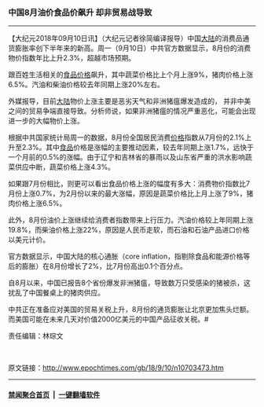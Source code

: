 ### 中国8月油价食品价飙升 却非贸易战导致
------------------------

<p>【大纪元2018年09月10日讯】（大纪元记者徐简编译报导）中国<a href="http://www.epochtimes.com/gb/tag/%E5%A4%A7%E9%99%86.html">大陆</a>的消费品通货膨胀率创下半年来的新高。周一（9月10日）中共官方数据显示，8月份的消费物价指数年比上升2.3%，超越市场预期。</p>
<p>跟百姓生活相关的<a href="http://www.epochtimes.com/gb/tag/%E9%A3%9F%E5%93%81.html">食品</a><a href="http://www.epochtimes.com/gb/tag/%E4%BB%B7%E6%A0%BC.html">价格</a>飙升，其中蔬菜价格比上个月上涨9%，猪肉价格上涨6.5%。汽油和柴油价格较去年同期上涨20%左右。</p>
<p>外媒报导，目前<a href="http://www.epochtimes.com/gb/tag/%E5%A4%A7%E9%99%86.html">大陆</a>物价上涨主要是恶劣天气和非洲猪瘟爆发造成的， 并非中美之间的贸易争端直接导致。分析师说，如果非洲猪瘟的情况严重恶化，可能会出现进一步的大幅物价上涨。</p>
<p>根据中共国家统计局周一的数据，8月份全国居民消费<a href="http://www.epochtimes.com/gb/tag/%E4%BB%B7%E6%A0%BC.html">价格</a>指数从7月份的2.1%上升至2.3%。其中<a href="http://www.epochtimes.com/gb/tag/%E9%A3%9F%E5%93%81.html">食品</a>价格是涨幅的主要推动因素，较去年同期上涨1.7%，远快于一个月前的0.5%的涨幅。由于辽宁和吉林省的暴雨以及山东省严重的洪水影响蔬菜供应中断，蔬菜价格上涨4.3%。</p>
<p>如果跟7月份相比，则更可以看出食品价格上涨的幅度有多大：消费物价指数比7月份上涨0.7%，为2月份以来的最大涨幅，原因是蔬菜价格比上月上涨了9%，猪肉价格上涨6.5%。</p>
<p>此外，8月份油价上涨继续给消费者指数带来上行压力。汽油价格较上年同期上涨19.8%，而柴油价格上涨22%，原因是人民币走软，而石油和石油产品进口价格以美元计价。</p>
<p>官方数据显示，中国大陆的核心通胀（core inflation，指剔除食品和能源价格等后的膨胀）在8月份增长了2%，比7月份高出0.1个百分点。</p>
<p>自8月以来，中国已报告8个省份爆发非洲猪瘟，导致数万只受感染的猪被杀，这扰乱了中国餐桌上的猪肉供应。</p>
<p>中共正在准备应对美国的贸易关税上升，8月份的通货膨胀让北京更加焦头烂额。而美国可能在未来几天对价值2000亿美元的中国产品征收关税。#</p>
<p>责任编辑：林琮文</p>
<p>&nbsp;</p>

原文链接：http://www.epochtimes.com/gb/18/9/10/n10703473.htm


------------------------
#### [禁闻聚合首页](https://github.com/gfw-breaker/banned-news/blob/master/README.md) &nbsp;|&nbsp;  [一键翻墙软件](https://github.com/gfw-breaker/nogfw/blob/master/README.md)